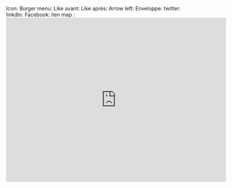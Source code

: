 Icon: 
Burger menu: <i class="fa-solid fa-bars"></i>
Like avant: <i class="fa-regular fa-thumbs-up"></i>
Like après: <i class="fa-solid fa-thumbs-up"></i>
Arrow left: <i class="fa-solid fa-arrow-left"></i>
Enveloppe: <i class="fa-solid fa-envelope"></i>
twitter: <i class="fa-brands fa-twitter"></i>
linkdin: <i class="fa-brands fa-linkedin"></i>
Facebook: <i class="fa-brands fa-facebook"></i>
lien map : <iframe src="https://www.google.com/maps/embed?pb=!1m18!1m12!1m3!1d7728931.209293088!2d-108.94866943359374!3d18.936165465210617!2m3!1f0!2f0!3f0!3m2!1i1024!2i768!4f13.1!3m3!1m2!1s0x85cddff4d437faa5%3A0xdcc80308a81fa197!2sMcDonald&#39;s!5e0!3m2!1sen!2sfr!4v1714729388236!5m2!1sen!2sfr" width="600" height="450" style="border:0;" allowfullscreen="" loading="lazy" referrerpolicy="no-referrer-when-downgrade"></iframe>